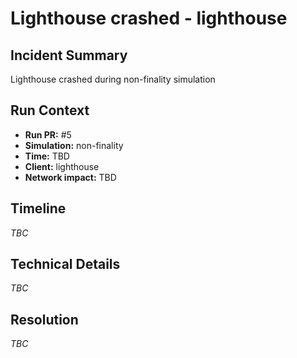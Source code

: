 # Lighthouse crashed - lighthouse

## Incident Summary
Lighthouse crashed during non-finality simulation

## Run Context
- **Run PR:** #5
- **Simulation:** non-finality
- **Time:** TBD
- **Client:** lighthouse
- **Network impact:** TBD

## Timeline
*TBC*

## Technical Details
*TBC*

## Resolution
*TBC*